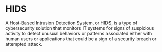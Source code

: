 # HIDS
 A Host-Based Intrusion Detection System, or HIDS, is a type of cybersecurity solution that monitors IT systems for signs of suspicious activity to detect unusual behaviors or patterns associated either with human users or applications that could be a sign of a security breach or attempted attack.
